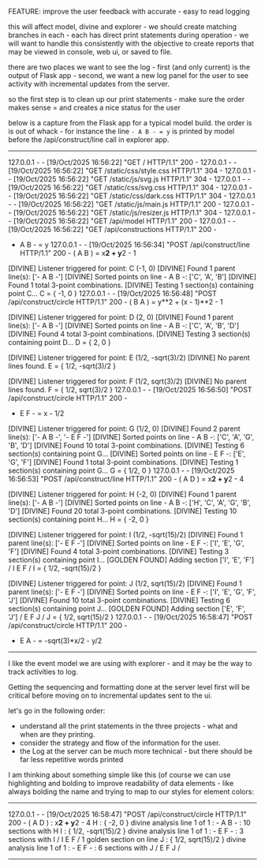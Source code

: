 FEATURE: improve the user feedback with accurate - easy to read logging

this will affect model, divine and explorer - we should create matching branches in each - each has direct print statements during operation - we will want to handle this consistently with the objective to create reports that may be viewed in console, web ui, or saved to file.

there are two places we want to see the log - first (and only current) is the output of Flask app - second, we want a new log panel for the user to see activity with incremental updates from the server.

so the first step is to clean up our print statements - make sure the order makes sense = and creates a nice status for the user

below is a capture from the Flask app for a typical model build. the order is is out of whack - for instance the line `- A B - = y` is printed by model before the /api/construct/line call in explorer app.

---


127.0.0.1 - - [19/Oct/2025 16:56:22] "GET / HTTP/1.1" 200 -
127.0.0.1 - - [19/Oct/2025 16:56:22] "GET /static/css/style.css HTTP/1.1" 304 -
127.0.0.1 - - [19/Oct/2025 16:56:22] "GET /static/js/svg.js HTTP/1.1" 304 -
127.0.0.1 - - [19/Oct/2025 16:56:22] "GET /static/css/svg.css HTTP/1.1" 304 -
127.0.0.1 - - [19/Oct/2025 16:56:22] "GET /static/css/dark.css HTTP/1.1" 304 -
127.0.0.1 - - [19/Oct/2025 16:56:22] "GET /static/js/main.js HTTP/1.1" 200 -
127.0.0.1 - - [19/Oct/2025 16:56:22] "GET /static/js/resizer.js HTTP/1.1" 304 -
127.0.0.1 - - [19/Oct/2025 16:56:22] "GET /api/model HTTP/1.1" 200 -
127.0.0.1 - - [19/Oct/2025 16:56:22] "GET /api/constructions HTTP/1.1" 200 -
- A B - = y
127.0.0.1 - - [19/Oct/2025 16:56:34] "POST /api/construct/line HTTP/1.1" 200 -
( A B ) = x**2 + y**2 - 1

[DIVINE] Listener triggered for point: C (-1, 0)
[DIVINE] Found 1 parent line(s): ['- A B -']
  [DIVINE] Sorted points on line - A B -: ['C', 'A', 'B']
  [DIVINE] Found 1 total 3-point combinations.
  [DIVINE] Testing 1 section(s) containing point C...
C  = { -1, 0 }
127.0.0.1 - - [19/Oct/2025 16:56:48] "POST /api/construct/circle HTTP/1.1" 200 -
( B A ) = y**2 + (x - 1)**2 - 1

[DIVINE] Listener triggered for point: D (2, 0)
[DIVINE] Found 1 parent line(s): ['- A B -']
  [DIVINE] Sorted points on line - A B -: ['C', 'A', 'B', 'D']
  [DIVINE] Found 4 total 3-point combinations.
  [DIVINE] Testing 3 section(s) containing point D...
D  = { 2, 0 }

[DIVINE] Listener triggered for point: E (1/2, -sqrt(3)/2)
[DIVINE] No parent lines found.
E  = { 1/2, -sqrt(3)/2 }

[DIVINE] Listener triggered for point: F (1/2, sqrt(3)/2)
[DIVINE] No parent lines found.
F  = { 1/2, sqrt(3)/2 }
127.0.0.1 - - [19/Oct/2025 16:56:50] "POST /api/construct/circle HTTP/1.1" 200 -
- E F - = x - 1/2

[DIVINE] Listener triggered for point: G (1/2, 0)
[DIVINE] Found 2 parent line(s): ['- A B -', '- E F -']
  [DIVINE] Sorted points on line - A B -: ['C', 'A', 'G', 'B', 'D']
  [DIVINE] Found 10 total 3-point combinations.
  [DIVINE] Testing 6 section(s) containing point G...
  [DIVINE] Sorted points on line - E F -: ['E', 'G', 'F']
  [DIVINE] Found 1 total 3-point combinations.
  [DIVINE] Testing 1 section(s) containing point G...
G  = { 1/2, 0 }
127.0.0.1 - - [19/Oct/2025 16:56:53] "POST /api/construct/line HTTP/1.1" 200 -
( A D ) = x**2 + y**2 - 4

[DIVINE] Listener triggered for point: H (-2, 0)
[DIVINE] Found 1 parent line(s): ['- A B -']
  [DIVINE] Sorted points on line - A B -: ['H', 'C', 'A', 'G', 'B', 'D']
  [DIVINE] Found 20 total 3-point combinations.
  [DIVINE] Testing 10 section(s) containing point H...
H  = { -2, 0 }

[DIVINE] Listener triggered for point: I (1/2, -sqrt(15)/2)
[DIVINE] Found 1 parent line(s): ['- E F -']
  [DIVINE] Sorted points on line - E F -: ['I', 'E', 'G', 'F']
  [DIVINE] Found 4 total 3-point combinations.
  [DIVINE] Testing 3 section(s) containing point I...
      [GOLDEN FOUND] Adding section ['I', 'E', 'F']
/ I E F /
I  = { 1/2, -sqrt(15)/2 }

[DIVINE] Listener triggered for point: J (1/2, sqrt(15)/2)
[DIVINE] Found 1 parent line(s): ['- E F -']
  [DIVINE] Sorted points on line - E F -: ['I', 'E', 'G', 'F', 'J']
  [DIVINE] Found 10 total 3-point combinations.
  [DIVINE] Testing 6 section(s) containing point J...
      [GOLDEN FOUND] Adding section ['E', 'F', 'J']
/ E F J /
J  = { 1/2, sqrt(15)/2 }
127.0.0.1 - - [19/Oct/2025 16:58:47] "POST /api/construct/circle HTTP/1.1" 200 -
- E A - = -sqrt(3)*x/2 - y/2

---

I like the event model we are using with explorer - and it may be the way to track activities to log.

Getting the sequencing and formatting done at the server level first will be critical before moving on to incremental updates sent to the ui.

let's go in the following order:

- understand all the print statements in the three projects - what and when are they printing.
- consider the strategy and flow of the information for the user.
- the Log at the server can be much more technical - but there should be far less repetitive words printed

I am thinking about something simple like this (of course we can use highlighting and bolding to improve readability of data elements - like always bolding the name and trying to map to our styles for element colors:

---

127.0.0.1 - - [19/Oct/2025 16:58:47] "POST /api/construct/circle HTTP/1.1" 200 -
( A D ) : x**2 + y**2 - 4
    H : { -2, 0 }
        divine analysis
        line 1 of 1 : - A B - : 10 sections with H
    I : { 1/2, -sqrt(15)/2 }
        divine analysis
        line 1 of 1 : - E F - : 3 sections with I
            / I E F /
            1 golden section on line
    J : { 1/2, sqrt(15)/2 }
        divine analysis
        line 1 of 1 : - E F - : 6 sections with J
            / E F J /

---

